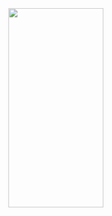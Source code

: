 
<img src = "https://user-images.githubusercontent.com/92036498/178101311-e70bd12b-f680-4c7d-ac3d-8ca05982c698.png)" width = "190" height = "400"/>